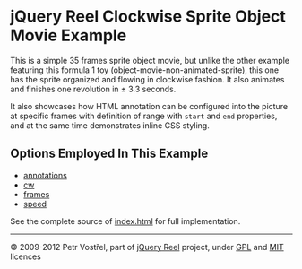 jQuery Reel Clockwise Sprite Object Movie Example
=================================================

This is a simple 35 frames sprite object movie, but unlike the other example
featuring this formula 1 toy (object-movie-non-animated-sprite), this one has
the sprite organized and flowing in clockwise fashion. It also animates
and finishes one revolution in ± 3.3 seconds.

It also showcases how HTML annotation can be configured into the picture
at specific frames with definition of range with `start` and `end`
properties, and at the same time demonstrates inline CSS styling.


Options Employed In This Example
--------------------------------

- [annotations](http://jquery.vostrel.cz/reel#annotations)
- [cw](http://jquery.vostrel.cz/reel#cw)
- [frames](http://jquery.vostrel.cz/reel#frames)
- [speed](http://jquery.vostrel.cz/reel#speed)

See the complete source of [index.html](index.html) for full
implementation.

---
&copy; 2009-2012 Petr Vostřel, part of [jQuery Reel][reel] project, under [GPL][GPL] and [MIT][MIT] licences



[reel]:http://jquery.vostrel.cz/reel
[GPL]:http://opensource.org/licenses/GPL-2.0
[MIT]:http://opensource.org/licenses/MIT
